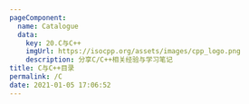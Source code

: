 ```yaml
---
pageComponent: 
  name: Catalogue
  data: 
    key: 20.C与C++
    imgUrl: https://isocpp.org/assets/images/cpp_logo.png
    description: 分享C/C++相关经验与学习笔记
title: C与C++目录
permalink: /C
date: 2021-01-05 17:06:52
---
```

